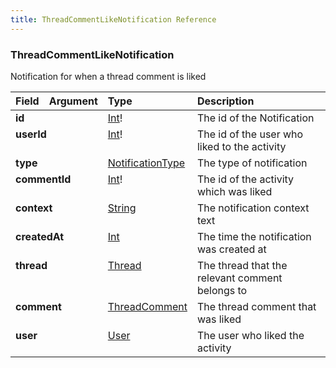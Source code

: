 ```yaml
---
title: ThreadCommentLikeNotification Reference
---
```


### ThreadCommentLikeNotification
Notification for when a thread comment is liked
<table>
<thead>
<tr>
<th align="left">Field</th>
<th align="right">Argument</th>
<th align="left">Type</th>
<th align="left">Description</th>
</tr>
</thead>
<tbody>
<tr>
<td colspan="2" valign="top"><strong>id</strong></td>
<td valign="top"><a href="/reference/scalar/int">Int</a>!</td>
<td>
The id of the Notification
</td>
</tr>
<tr>
<td colspan="2" valign="top"><strong>userId</strong></td>
<td valign="top"><a href="/reference/scalar/int">Int</a>!</td>
<td>
The id of the user who liked to the activity
</td>
</tr>
<tr>
<td colspan="2" valign="top"><strong>type</strong></td>
<td valign="top"><a href="/reference/enum/notificationtype">NotificationType</a></td>
<td>
The type of notification
</td>
</tr>
<tr>
<td colspan="2" valign="top"><strong>commentId</strong></td>
<td valign="top"><a href="/reference/scalar/int">Int</a>!</td>
<td>
The id of the activity which was liked
</td>
</tr>
<tr>
<td colspan="2" valign="top"><strong>context</strong></td>
<td valign="top"><a href="/reference/scalar/string">String</a></td>
<td>
The notification context text
</td>
</tr>
<tr>
<td colspan="2" valign="top"><strong>createdAt</strong></td>
<td valign="top"><a href="/reference/scalar/int">Int</a></td>
<td>
The time the notification was created at
</td>
</tr>
<tr>
<td colspan="2" valign="top"><strong>thread</strong></td>
<td valign="top"><a href="/reference/object/thread">Thread</a></td>
<td>
The thread that the relevant comment belongs to
</td>
</tr>
<tr>
<td colspan="2" valign="top"><strong>comment</strong></td>
<td valign="top"><a href="/reference/object/threadcomment">ThreadComment</a></td>
<td>
The thread comment that was liked
</td>
</tr>
<tr>
<td colspan="2" valign="top"><strong>user</strong></td>
<td valign="top"><a href="/reference/object/user">User</a></td>
<td>
The user who liked the activity
</td>
</tr>
</tbody>
</table>